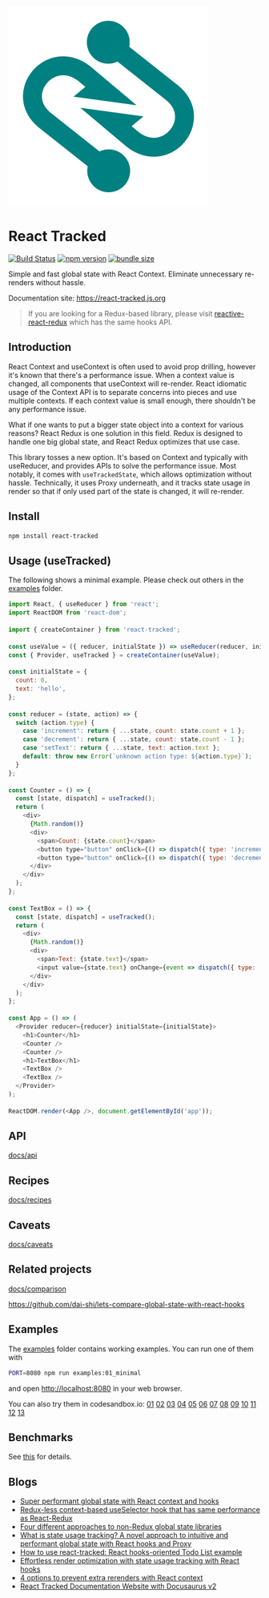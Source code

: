 [![logo](./website/static/img/react-tracked-logo.svg)](https://react-tracked.js.org)

# React Tracked

[![Build Status](https://travis-ci.com/dai-shi/react-tracked.svg?branch=master)](https://travis-ci.com/dai-shi/react-tracked)
[![npm version](https://badge.fury.io/js/react-tracked.svg)](https://badge.fury.io/js/react-tracked)
[![bundle size](https://badgen.net/bundlephobia/minzip/react-tracked)](https://bundlephobia.com/result?p=react-tracked)

Simple and fast global state with React Context. Eliminate unnecessary re-renders without hassle.

Documentation site: https://react-tracked.js.org

> If you are looking for a Redux-based library, please visit [reactive-react-redux](https://github.com/dai-shi/reactive-react-redux) which has the same hooks API.

## Introduction

React Context and useContext is often used to avoid prop drilling,
however it's known that there's a performance issue.
When a context value is changed, all components that useContext
will re-render.
React idiomatic usage of the Context API is
to separate concerns into pieces and use multiple contexts.
If each context value is small enough, there shouldn't be
any performance issue.

What if one wants to put a bigger state object into a context
for various reasons?
React Redux is one solution in this field. Redux is designed to
handle one big global state, and React Redux optimizes that use case.

This library tosses a new option. It's based on Context and
typically with useReducer, and provides APIs to solve
the performance issue.
Most notably, it comes with `useTrackedState`, which allows
optimization without hassle. Technically, it uses Proxy underneath,
and it tracks state usage in render so that if only used part of the state
is changed, it will re-render.

## Install

```bash
npm install react-tracked
```

## Usage (useTracked)

The following shows a minimal example.
Please check out others in the [examples](examples) folder.

```javascript
import React, { useReducer } from 'react';
import ReactDOM from 'react-dom';

import { createContainer } from 'react-tracked';

const useValue = ({ reducer, initialState }) => useReducer(reducer, initialState);
const { Provider, useTracked } = createContainer(useValue);

const initialState = {
  count: 0,
  text: 'hello',
};

const reducer = (state, action) => {
  switch (action.type) {
    case 'increment': return { ...state, count: state.count + 1 };
    case 'decrement': return { ...state, count: state.count - 1 };
    case 'setText': return { ...state, text: action.text };
    default: throw new Error(`unknown action type: ${action.type}`);
  }
};

const Counter = () => {
  const [state, dispatch] = useTracked();
  return (
    <div>
      {Math.random()}
      <div>
        <span>Count: {state.count}</span>
        <button type="button" onClick={() => dispatch({ type: 'increment' })}>+1</button>
        <button type="button" onClick={() => dispatch({ type: 'decrement' })}>-1</button>
      </div>
    </div>
  );
};

const TextBox = () => {
  const [state, dispatch] = useTracked();
  return (
    <div>
      {Math.random()}
      <div>
        <span>Text: {state.text}</span>
        <input value={state.text} onChange={event => dispatch({ type: 'setText', text: event.target.value })} />
      </div>
    </div>
  );
};

const App = () => (
  <Provider reducer={reducer} initialState={initialState}>
    <h1>Counter</h1>
    <Counter />
    <Counter />
    <h1>TextBox</h1>
    <TextBox />
    <TextBox />
  </Provider>
);

ReactDOM.render(<App />, document.getElementById('app'));
```

## API

[docs/api](./website/docs/api.md)

## Recipes

[docs/recipes](./website/docs/recipes.md)

## Caveats

[docs/caveats](./website/docs/caveats.md)

## Related projects

[docs/comparison](./website/docs/comparison.md)

<https://github.com/dai-shi/lets-compare-global-state-with-react-hooks>

## Examples

The [examples](examples) folder contains working examples.
You can run one of them with

```bash
PORT=8080 npm run examples:01_minimal
```

and open <http://localhost:8080> in your web browser.

You can also try them in codesandbox.io:
[01](https://codesandbox.io/s/github/dai-shi/react-tracked/tree/master/examples/01_minimal)
[02](https://codesandbox.io/s/github/dai-shi/react-tracked/tree/master/examples/02_typescript)
[03](https://codesandbox.io/s/github/dai-shi/react-tracked/tree/master/examples/03_usestate)
[04](https://codesandbox.io/s/github/dai-shi/react-tracked/tree/master/examples/04_selector)
[05](https://codesandbox.io/s/github/dai-shi/react-tracked/tree/master/examples/05_container)
[06](https://codesandbox.io/s/github/dai-shi/react-tracked/tree/master/examples/06_customhook)
[07](https://codesandbox.io/s/github/dai-shi/react-tracked/tree/master/examples/07_todolist)
[08](https://codesandbox.io/s/github/dai-shi/react-tracked/tree/master/examples/08_comparison)
[09](https://codesandbox.io/s/github/dai-shi/react-tracked/tree/master/examples/09_reactmemo)
[10](https://codesandbox.io/s/github/dai-shi/react-tracked/tree/master/examples/10_untracked)
[11](https://codesandbox.io/s/github/dai-shi/react-tracked/tree/master/examples/11_form)
[12](https://codesandbox.io/s/github/dai-shi/react-tracked/tree/master/examples/12_async)
[13](https://codesandbox.io/s/github/dai-shi/react-tracked/tree/master/examples/13_saga)

## Benchmarks

See [this](https://github.com/dai-shi/react-tracked/issues/1#issuecomment-519509857) for details.

## Blogs

- [Super performant global state with React context and hooks](https://blog.axlight.com/posts/super-performant-global-state-with-react-context-and-hooks/)
- [Redux-less context-based useSelector hook that has same performance as React-Redux](https://blog.axlight.com/posts/benchmark-react-tracked/)
- [Four different approaches to non-Redux global state libraries](https://blog.axlight.com/posts/four-different-approaches-to-non-redux-global-state-libraries/)
- [What is state usage tracking? A novel approach to intuitive and performant global state with React hooks and Proxy](https://blog.axlight.com/posts/what-is-state-usage-tracking-a-novel-approach-to-intuitive-and-performant-api-with-react-hooks-and-proxy/)
- [How to use react-tracked: React hooks-oriented Todo List example](https://blog.axlight.com/posts/how-to-use-react-tracked-react-hooks-oriented-todo-list-example/)
- [Effortless render optimization with state usage tracking with React hooks](https://blog.axlight.com/posts/effortless-render-optimization-with-state-usage-tracking-with-react-hooks/)
- [4 options to prevent extra rerenders with React context](https://blog.axlight.com/posts/4-options-to-prevent-extra-rerenders-with-react-context/)
- [React Tracked Documentation Website with Docusaurus v2](https://blog.axlight.com/posts/react-tracked-documentation-website-with-docusaurus-v2/)
